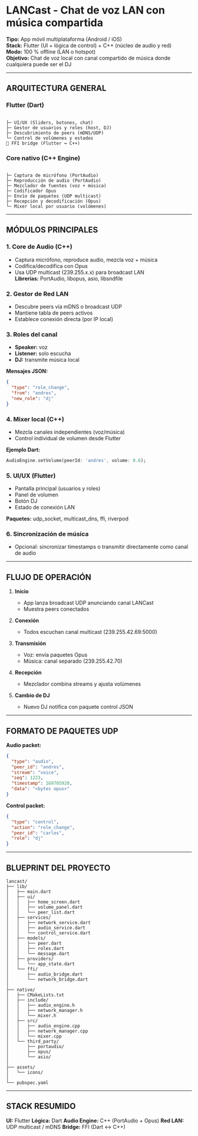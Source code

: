 # LANCast - Chat de voz LAN con música compartida

**Tipo:** App móvil multiplataforma (Android / iOS)  
**Stack:** Flutter (UI + lógica de control) + C++ (núcleo de audio y red)  
**Modo:** 100 % offline (LAN o hotspot)  
**Objetivo:** Chat de voz local con canal compartido de música donde cualquiera puede ser el DJ

---

## ARQUITECTURA GENERAL

### Flutter (Dart)
```

├─ UI/UX (Sliders, botones, chat)
├─ Gestor de usuarios y roles (host, DJ)
├─ Descubrimiento de peers (mDNS/UDP)
└─ Control de volúmenes y estados
🔻 FFI bridge (Flutter ↔ C++)

```

### Core nativo (C++ Engine)
```

├─ Captura de micrófono (PortAudio)
├─ Reproducción de audio (PortAudio)
├─ Mezclador de fuentes (voz + música)
├─ Codificador Opus
├─ Envío de paquetes (UDP multicast)
├─ Recepción y decodificación (Opus)
└─ Mixer local por usuario (volúmenes)

````

---

## MÓDULOS PRINCIPALES

### 1. Core de Audio (C++)
- Captura micrófono, reproduce audio, mezcla voz + música  
- Codifica/decodifica con Opus  
- Usa UDP multicast (239.255.x.x) para broadcast LAN  
**Librerías:** PortAudio, libopus, asio, libsndfile

### 2. Gestor de Red LAN
- Descubre peers vía mDNS o broadcast UDP  
- Mantiene tabla de peers activos  
- Establece conexión directa (por IP local)

### 3. Roles del canal
- **Speaker:** voz  
- **Listener:** solo escucha  
- **DJ:** transmite música local  

**Mensajes JSON:**
```json
{
  "type": "role_change",
  "from": "andres",
  "new_role": "dj"
}
````

### 4. Mixer local (C++)

* Mezcla canales independientes (voz/música)
* Control individual de volumen desde Flutter

**Ejemplo Dart:**

```dart
AudioEngine.setVolume(peerId: 'andres', volume: 0.6);
```

### 5. UI/UX (Flutter)

* Pantalla principal (usuarios y roles)
* Panel de volumen
* Botón DJ
* Estado de conexión LAN

**Paquetes:** udp_socket, multicast_dns, ffi, riverpod

### 6. Sincronización de música

* Opcional: sincronizar timestamps o transmitir directamente como canal de audio

---

## FLUJO DE OPERACIÓN

1. **Inicio**

   * App lanza broadcast UDP anunciando canal LANCast
   * Muestra peers conectados

2. **Conexión**

   * Todos escuchan canal multicast (239.255.42.69:5000)

3. **Transmisión**

   * Voz: envía paquetes Opus
   * Música: canal separado (239.255.42.70)

4. **Recepción**

   * Mezclador combina streams y ajusta volúmenes

5. **Cambio de DJ**

   * Nuevo DJ notifica con paquete control JSON

---

## FORMATO DE PAQUETES UDP

**Audio packet:**

```json
{
  "type": "audio",
  "peer_id": "andres",
  "stream": "voice",
  "seq": 1223,
  "timestamp": 169705920,
  "data": "<bytes opus>"
}
```

**Control packet:**

```json
{
  "type": "control",
  "action": "role_change",
  "peer_id": "carlos",
  "role": "dj"
}
```

---

## BLUEPRINT DEL PROYECTO

```
lancast/
├── lib/
│   ├── main.dart
│   ├── ui/
│   │   ├── home_screen.dart
│   │   ├── volume_panel.dart
│   │   └── peer_list.dart
│   ├── services/
│   │   ├── network_service.dart
│   │   ├── audio_service.dart
│   │   └── control_service.dart
│   ├── models/
│   │   ├── peer.dart
│   │   ├── roles.dart
│   │   └── message.dart
│   ├── providers/
│   │   └── app_state.dart
│   └── ffi/
│       ├── audio_bridge.dart
│       └── network_bridge.dart
│
├── native/
│   ├── CMakeLists.txt
│   ├── include/
│   │   ├── audio_engine.h
│   │   ├── network_manager.h
│   │   └── mixer.h
│   ├── src/
│   │   ├── audio_engine.cpp
│   │   ├── network_manager.cpp
│   │   └── mixer.cpp
│   └── third_party/
│       ├── portaudio/
│       ├── opus/
│       └── asio/
│
├── assets/
│   └── icons/
│
└── pubspec.yaml
```

---

## STACK RESUMIDO

**UI:** Flutter
**Lógica:** Dart
**Audio Engine:** C++ (PortAudio + Opus)
**Red LAN:** UDP multicast / mDNS
**Bridge:** FFI (Dart ↔ C++)
